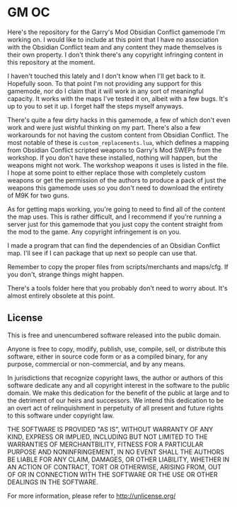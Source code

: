 # GM OC

Here's the repository for the Garry's Mod Obsidian Conflict gamemode I'm working on. I would like to include at this point that I have no association with the Obsidian Conflict team and any content they made themselves is their own property. I don't think there's any copyright infringing content in this repository at the moment.

I haven't touched this lately and I don't know when I'll get back to it. Hopefully soon. To that point I'm not providing any support for this gamemode, nor do I claim that it will work in any sort of meaningful capacity. It works with the maps I've tested it on, albeit with a few bugs. It's up to you to set it up. I forget half the steps myself anyways.

There's quite a few dirty hacks in this gamemode, a few of which don't even work and were just wishful thinking on my part. There's also a few workarounds for not having the custom content from Obsidian Conflict. The most notable of these is `custom_replacements.lua`, which defines a mapping from Obsidian Conflict scripted weapons to Garry's Mod SWEPs from the workshop. If you don't have these installed, nothing will happen, but the weapons might not work. The workshop weapons it uses is listed in the file. I hope at some point to either replace those with completely custom weapons or get the permission of the authors to produce a pack of just the weapons this gamemode uses so you don't need to download the entirety of M9K for two guns.

As for getting maps working, you're going to need to find all of the content the map uses. This is rather difficult, and I recommend if you're running a server just for this gamemode that you just copy the content straight from the mod to the game. Any copyright infringement is on you.

I made a program that can find the dependencies of an Obsidian Conflict map. I'll see if I can package that up next so people can use that. 

Remember to copy the proper files from scripts/merchants and maps/cfg. If you don't, strange things might happen.

There's a tools folder here that you probably don't need to worry about. It's almost entirely obsolete at this point.

## License
This is free and unencumbered software released into the public domain.

Anyone is free to copy, modify, publish, use, compile, sell, or distribute this software, either in source code form or as a compiled binary, for any purpose, commercial or non-commercial, and by any means.

In jurisdictions that recognize copyright laws, the author or authors of this software dedicate any and all copyright interest in the software to the public domain.  We make this dedication for the benefit of the public at large and to the detriment of our heirs and successors.  We intend this dedication to be an overt act of relinquishment in perpetuity of all present and future rights to this software under copyright law.

THE SOFTWARE IS PROVIDED "AS IS", WITHOUT WARRANTY OF ANY KIND, EXPRESS OR IMPLIED, INCLUDING BUT NOT LIMITED TO THE WARRANTIES OF MERCHANTBILITY, FITNESS FOR A PARTICULAR PURPOSE AND NONINFRINGEMENT, IN NO EVENT SHALL THE AUTHORS BE LIABLE FOR ANY CLAIM, DAMAGES, OR OTHER LIABILITY, WHETHER IN AN ACTION OF CONTRACT, TORT OR OTHERWISE, ARISING FROM, OUT OF OR IN CONNECTION WITH THE SOFTWARE OR THE USE OR OTHER DEALINGS IN THE SOFTWARE.

For more information, please refer to <http://unlicense.org/>
